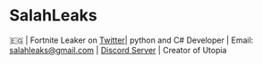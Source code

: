 # SalahLeaks 

🇪🇬 | Fortnite Leaker on [Twitter]( https://x.com/SalahLeaks?t=o7mfqK4anhqkPJNkwMT0kw&s=09)| python and C# Developer | Email: salahleaks@gmail.com | [Discord Server](https://discord.gg/QsAPAfbM4v) | Creator of Utopia

